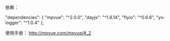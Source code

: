 依赖：

"dependencies": {
  "mpvue": "^2.0.0",
  "dayjs": "^1.8.14",
  "flyio": "^0.6.6",
  "yx-logger": "^1.0.4"
},


使用手册：
http://mpvue.com/mpvue/#_2

